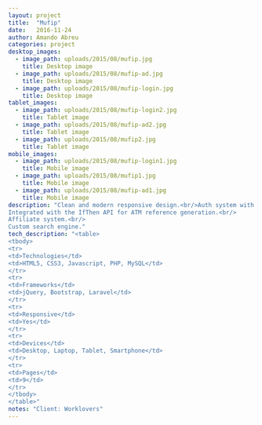 ```yaml
---
layout: project 
title:  "Mufip"
date:   2016-11-24
author: Amando Abreu
categories: project
desktop_images:
  - image_path: uploads/2015/08/mufip.jpg
    title: Desktop image
  - image_path: uploads/2015/08/mufip-ad.jpg
    title: Desktop image
  - image_path: uploads/2015/08/mufip-login.jpg
    title: Desktop image
tablet_images:
  - image_path: uploads/2015/08/mufip-login2.jpg
    title: Tablet image
  - image_path: uploads/2015/08/mufip-ad2.jpg
    title: Tablet image
  - image_path: uploads/2015/08/mufip2.jpg
    title: Tablet image
mobile_images:
  - image_path: uploads/2015/08/mufip-login1.jpg
    title: Mobile image
  - image_path: uploads/2015/08/mufip1.jpg
    title: Mobile image
  - image_path: uploads/2015/08/mufip-ad1.jpg
    title: Mobile image
description: "Clean and modern responsive design.<br/>Auth system with bcrypt hashed passwords.<br/>
Integrated with the IfThen API for ATM reference generation.<br/>
Affiliate system.<br/>
Custom search engine."
tech_description: "<table>
<tbody>
<tr>
<td>Technologies</td>
<td>HTML5, CSS3, Javascript, PHP, MySQL</td>
</tr>
<tr>
<td>Frameworks</td>
<td>jQuery, Bootstrap, Laravel</td>
</tr>
<tr>
<td>Responsive</td>
<td>Yes</td>
</tr>
<tr>
<td>Devices</td>
<td>Desktop, Laptop, Tablet, Smartphone</td>
</tr>
<tr>
<td>Pages</td>
<td>9</td>
</tr>
</tbody>
</table>"
notes: "Client: Worklovers"
---
```

